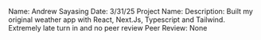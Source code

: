 Name: Andrew Sayasing
Date: 3/31/25
Project Name: 
Description: Built my original weather app with React, Next.Js, Typescript and Tailwind. Extremely late turn in and no peer review
Peer Review: None
